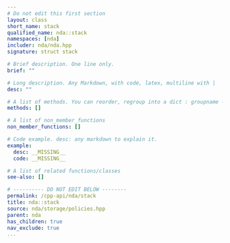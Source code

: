```yaml
---
# Do not edit this first section
layout: class
short_name: stack
qualified_name: nda::stack
namespaces: [nda]
includer: nda/nda.hpp
signature: struct stack

# Brief description. One line only.
brief: ""

# Long description. Any Markdown, with code, latex, multiline with |
desc: ""

# A list of methods. You can reorder, regroup into a dict : groupname -> list
methods: []

# A list of non_member_functions
non_member_functions: []

# Code example. desc: any markdown to explain it.
example:
  desc: __MISSING__
  code: __MISSING__

# A list of related functions/classes
see-also: []

# ---------- DO NOT EDIT BELOW --------
permalink: /cpp-api/nda/stack
title: nda::stack
source: nda/storage/policies.hpp
parent: nda
has_children: true
nav_exclude: true
...
```


